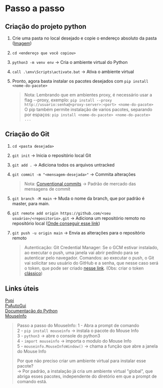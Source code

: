 # Passo a passo

## Criação do projeto python
1. Crie uma pasta no local desejado e copie o endereço absoluto da pasta ([Imagem](https://i.imgur.com/kiTqtKl.png))
2. `cd <endereço que você copiou>`
3. `python3 -m venv env` -> Cria o ambiente virtual do Python
4. `call .\env\Scripts\activate.bat` -> Ativa o ambiente virtual
5. Pronto, agora basta instalar os pacotes desejados com `pip install <nome-do-pacote>`

	> Nota:
	> Lembrando que em ambientes proxy, é necessário usar a flag --proxy, exemplo: 
	> `pip install --proxy http://usuario:senha@<proxy-server>:<port> <nome-do-pacote>`<br>
	> O pip também permite instalação de varios pacotes, separando por espaços:
	> `pip install <nome-do-pacote> <nome-do-pacote> ...` 

## Criação do Git
1. `cd <pasta desejada>`
2. `git init` -> Inicia o repositório local Git
3. `git add .` -> Adiciona todos os arquivos untracked
4. `git commit -m "<mensagem-desejada>"` -> Commita alterações<br>

	> Nota:
	> [Conventional commits](https://www.conventionalcommits.org/en/v1.0.0/#summary) -> Padrão de mercado das mensagens de commit 
6. `git branch -M main` -> Muda o nome da branch, que por padrão é master, para main.
7. `git remote add origin https://github.com/<seu usuário>/<repositorio>.git` -> Adiciona um repositório remoto no repositório local ([Onde conseguir esse link](https://i.imgur.com/9fRWz6t.png))
8. `git push -u origin main` -> Envia as alterações para o repositório remoto <br>
	> Autenticação:
	> Git Credential Manager: Se o GCM estivar instalado, ao executar o push, uma janela vai abrir pedindo para se autenticar pelo navegador.
	Comandos: ao executar o push, o Git vai solicitar seu usuário do GitHub e a senha, que nesse caso será o token, que pode ser criado [nesse link](https://github.com/settings/tokens). (Obs: criar o token [clássico](https://i.imgur.com/1c2HsNc.png))

## Links úteis
[Pypi](https://pypi.org/)<br>
[PyAutoGui](https://pyautogui.readthedocs.io/en/latest/)<br>
[Documentação do Python](https://docs.python.org/3/)<br>
[MouseInfo](https://mouseinfo.readthedocs.io/en/latest/)<br>
> Passo a passo do MouseInfo:
> 1 - Abra a prompt de comando<br>
> 2 - `pip install mouseinfo` -> instala o pacote do Mouse Info<br>
> 3 - `python3` -> abre o console do python3<br>
> 4 - `import mouseinfo` -> importa o modulo do Mouse Info<br>
> 5 - `mouseinfo.MouseInfoWindow()` -> chama a função que abre a janela do Mouse Info<br>
>
> Por que não preciso criar um ambiente virtual para instalar esse pacote?<br>
> -> Por padrão, a instalação já cria um ambiente virtual "global", que abriga esses pacotes, independente do diretório em que a prompt de comando está.

